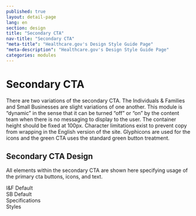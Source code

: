```yaml
---
published: true
layout: detail-page
lang: en
section: design
title: "Secondary CTA"
nav-title: "Secondary CTA"
"meta-title": "Healthcare.gov's Design Style Guide Page"
"meta-description": "Healthcare.gov's Design Style Guide Page"
categories: modules
---
```


# Secondary CTA

<div class="intro">
There are two variations of the secondary CTA. The Individuals & Families and Small Businesses are slight variations of one another. This module is “dynamic” in the sense that it can be turned “off” or “on” by the content team when there is no messaging to display to the user. The container height should be fixed at 100px. Character limitations exist to prevent copy from wrapping in the English version of the site. Glyphicons are used for the icons and the green CTA uses the standard green button treatment.
</div>

<div class="hr"></div>

## Secondary CTA Design

All elements within the secondary CTA are shown here specifying usage of the primary cta buttons, icons, and text.

<div class="caption">I&amp;F Default</div>
<img class="full" src="{{site.baseurl}}/images/design/modules/secondary-cta/1_Default.png" alt=""/>

<div class="caption">SB Default</div>
<img class="full" src="{{site.baseurl}}/images/design/modules/secondary-cta/2_SBDefault.png" alt=""/>

<div class="caption">Specifications</div>
<img class="full" src="{{site.baseurl}}/images/design/modules/secondary-cta/3_Specs.png" alt=""/>

<div class="caption">Styles</div>
<img class="full" src="{{site.baseurl}}/images/design/modules/secondary-cta/4_Styles.png" alt=""/>
